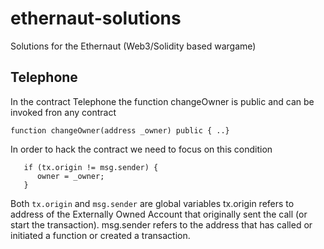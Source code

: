# ethernaut-solutions
Solutions for the Ethernaut (Web3/Solidity based wargame)


## Telephone
In the contract Telephone the function changeOwner is public and can be invoked fron any contract

```solidity 
function changeOwner(address _owner) public { ..}
```
In order to hack the contract we need to focus on this condition
```solidity 
   if (tx.origin != msg.sender) {
      owner = _owner;
   }
```
Both `tx.origin` and `msg.sender` are global variables
tx.origin refers to address of the Externally Owned Account that originally sent the call (or start the transaction).
msg.sender refers to the address that has called or initiated a function or created a transaction.
